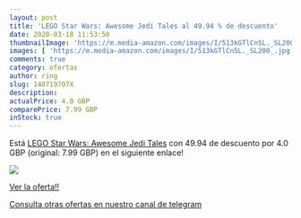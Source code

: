 ```yaml
---
layout: post
title: 'LEGO Star Wars: Awesome Jedi Tales al 49.94 % de descuento'
date: 2020-03-18 11:53:50
thumbnailImage: 'https://m.media-amazon.com/images/I/513kGTlCnSL._SL200_.jpg'
images: [ 'https://m.media-amazon.com/images/I/513kGTlCnSL._SL200_.jpg' ]
comments: true
category: ofertas
author: ring
slug: 140719707X
description:
actualPrice: 4.0 GBP
comparePrice: 7.99 GBP
inStock: true
---
```


Está [LEGO Star Wars: Awesome Jedi Tales](https://www.amazon.co.uk/dp/140719707X/?tag=redken01-21) con 49.94 de descuento por 4.0 GBP (original: 7.99 GBP) en el siguiente enlace!

[![](https://m.media-amazon.com/images/I/513kGTlCnSL._SL200_.jpg)](https://www.amazon.co.uk/dp/140719707X/?tag=redken01-21)

[Ver la oferta!!](https://www.amazon.co.uk/dp/140719707X/?tag=redken01-21)

[Consulta otras ofertas en nuestro canal de telegram](https://t.me/s/ofertas25)

